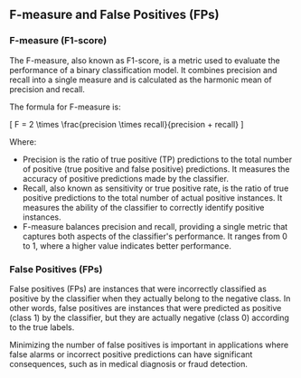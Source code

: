 ## F-measure and False Positives (FPs)

### F-measure (F1-score)

The F-measure, also known as F1-score, is a metric used to evaluate the performance of a binary classification model. It combines precision and recall into a single measure and is calculated as the harmonic mean of precision and recall.

The formula for F-measure is:

\[ F = 2 \times \frac{precision \times recall}{precision + recall} \]

Where:
- Precision is the ratio of true positive (TP) predictions to the total number of positive (true positive and false positive) predictions. It measures the accuracy of positive predictions made by the classifier.
- Recall, also known as sensitivity or true positive rate, is the ratio of true positive predictions to the total number of actual positive instances. It measures the ability of the classifier to correctly identify positive instances.
- F-measure balances precision and recall, providing a single metric that captures both aspects of the classifier's performance. It ranges from 0 to 1, where a higher value indicates better performance.

### False Positives (FPs)

False positives (FPs) are instances that were incorrectly classified as positive by the classifier when they actually belong to the negative class. In other words, false positives are instances that were predicted as positive (class 1) by the classifier, but they are actually negative (class 0) according to the true labels.

Minimizing the number of false positives is important in applications where false alarms or incorrect positive predictions can have significant consequences, such as in medical diagnosis or fraud detection.
